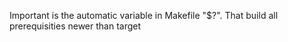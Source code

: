 
Important is the automatic variable in Makefile "$?".
That build all prerequisities newer than target
